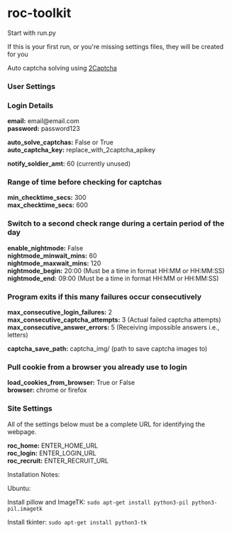 # roc-toolkit

Start with run.py

If this is your first run, or you're missing settings files, they will be created for you

Auto captcha solving using [2Captcha](https://2captcha.com/)

### User Settings

### Login Details  
**email:** email<span>@email.</span>com  
**password:** password123  


**auto_solve_captchas:** False or True  
**auto_captcha_key:** replace_with_2captcha_apikey  

**notify_soldier_amt:** 60  (currently unused)  

### Range of time before checking for captchas
**min_checktime_secs:** 300  
**max_checktime_secs:** 600    

### Switch to a second check range during a certain period of the day
**enable_nightmode:** False  
**nightmode_minwait_mins:** 60  
**nightmode_maxwait_mins:** 120  
**nightmode_begin:** 20:00  (Must be a time in format HH:MM or HH:MM:SS)  
**nightmode_end:** 09:00   (Must be a time in format HH:MM or HH:MM:SS)  

### Program exits if this many failures occur consecutively 
**max_consecutive_login_failures:** 2  
**max_consecutive_captcha_attempts:** 3 (Actual failed captcha attempts)  
**max_consecutive_answer_errors:** 5   (Receiving impossible answers i.e., letters)  

**captcha_save_path:** captcha_img/  (path to save captcha images to)  

### Pull cookie from a browser you already use to login
**load_cookies_from_browser:** True or False  
**browser:** chrome or firefox

### Site Settings
All of the settings below must be a complete URL for identifying the webpage.

**roc_home:** ENTER_HOME_URL  
**roc_login:** ENTER_LOGIN_URL  
**roc_recruit:** ENTER_RECRUIT_URL  

Installation Notes:

Ubuntu:

Install pillow and ImageTK:
`sudo apt-get install python3-pil python3-pil.imagetk`

Install tkinter:
`sudo apt-get install python3-tk`
